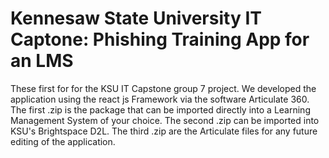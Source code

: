 # Kennesaw State University IT Captone: Phishing Training App for an LMS

These first for for the KSU IT Capstone group 7 project. We developed the application using the react js Framework via the software Articulate 360. The first .zip is the package that can be imported directly into a Learning Management System of your choice. The second .zip can be imported into KSU's Brightspace D2L. The third .zip are the Articulate files for any future editing of the application.
